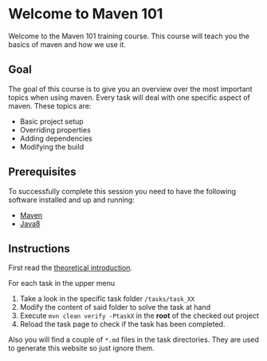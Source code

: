 # Welcome to Maven 101

Welcome to the Maven 101 training course. This course will teach you the basics of maven and how we use it.

## Goal

The goal of this course is to give you an overview over the most important topics when using maven.
Every task will deal with one specific aspect of maven.
These topics are:

* Basic project setup
* Overriding properties
* Adding dependencies
* Modifying the build

## Prerequisites

To successfully complete this session you need to have the following software installed and up and running:

* [Maven](https://maven.apache.org/install.html)
* [Java8](https://docs.oracle.com/javase/8/docs/technotes/guides/install/install_overview.html)

## Instructions

First read the [theoretical introduction](theory.md).

For each task in the upper menu

1. Take a look in the specific task folder `/tasks/task_XX`
2. Modify the content of said folder to solve the task at hand
3. Execute `mvn clean verify -PtaskX` in the **root** of the checked out project
4. Reload the task page to check if the task has been completed.

Also you will find a couple of `*.md` files in the task directories. They are used to generate this website so just
ignore them.

